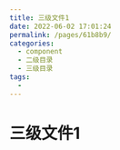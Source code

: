 ```yaml
---
title: 三级文件1
date: 2022-06-02 17:01:24
permalink: /pages/61b8b9/
categories:
  - component
  - 二级目录
  - 三级目录
tags:
  - 
---
```

# 三级文件1
